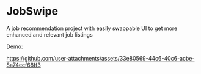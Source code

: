 # JobSwipe
A job recommendation project with easily swappable UI to get more enhanced and relevant job listings


Demo:

https://github.com/user-attachments/assets/33e80569-44c6-40c6-acbe-8a74ecf68ff3

